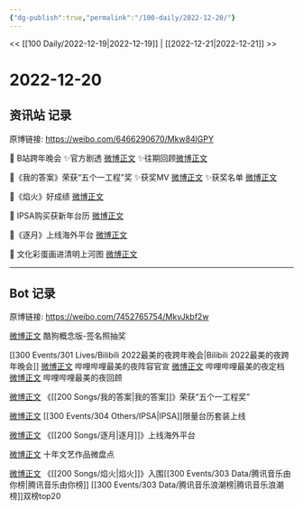 ```yaml
---
{"dg-publish":true,"permalink":"/100-daily/2022-12-20/"}
---
```



<< [[100 Daily/2022-12-19\|2022-12-19]] | [[2022-12-21\|2022-12-21]] >>

# 2022-12-20

## 资讯站 记录

原博链接: https://weibo.com/6466290670/Mkw84lGPY

🌟 B站跨年晚会
✨官方剧透 [微博正文](https://weibo.com/6466290670/MkqTprEeZ)
✨往期回顾[微博正文](https://weibo.com/6466290670/MksRAkI67)

🌟《我的答案》荣获“五个一工程”奖
✨获奖MV [微博正文](https://weibo.com/6466290670/MkrFc41Bz)
✨获奖名单 [微博正文](https://weibo.com/6466290670/MkrjEn6XF)

🌟《焰火》好成绩 [微博正文](https://weibo.com/6466290670/MksSD5OdI)

🌟 IPSA购买获新年台历 [微博正文](https://weibo.com/6466290670/MkrGorfOT)

🌟《逐月》上线海外平台 [微博正文](https://weibo.com/6466290670/MksUav7TM)

🌟 文化彩蛋画进清明上河图 [微博正文](https://weibo.com/6466290670/MkvjB55ew)

---
## Bot 记录

原博链接: https://weibo.com/7452765754/MkvJkbf2w

[微博正文](https://m.weibo.cn/7689565545/4847279666892372) 酷狗概念版-签名照抽奖

[[300 Events/301 Lives/Bilibili 2022最美的夜跨年晚会\|Bilibili 2022最美的夜跨年晚会]]
[微博正文](https://m.weibo.cn/7524193441/4848694027616657) 哔哩哔哩最美的夜阵容官宣
[微博正文](https://m.weibo.cn/7524193441/4848691498461325) 哔哩哔哩最美的夜定档
[微博正文](https://m.weibo.cn/7524193441/4848751908754253) 哔哩哔哩最美的夜回顾

[微博正文](https://m.weibo.cn/5053469079/4848722984309026) 《[[200 Songs/我的答案\|我的答案]]》荣获“五个一工程奖”

[微博正文](https://m.weibo.cn/1851789841/4848727124874165) [[300 Events/304 Others/IPSA\|IPSA]]限量台历套装上线

[微博正文](https://m.weibo.cn/6562790546/4848751477269340) 《[[200 Songs/逐月\|逐月]]》上线海外平台

[微博正文](https://m.weibo.cn/3266943013/4848453689278830) 十年文艺作品微盘点

[微博正文](https://m.weibo.cn/6573096128/4848767360043486) 《[[200 Songs/焰火\|焰火]]》入围[[300 Events/303 Data/腾讯音乐由你榜\|腾讯音乐由你榜]] [[300 Events/303 Data/腾讯音乐浪潮榜\|腾讯音乐浪潮榜]]双榜top20
